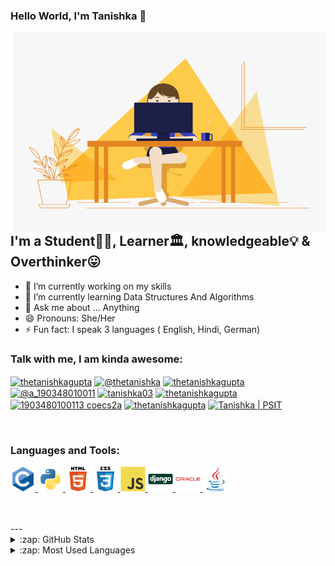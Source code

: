 ### Hello World, I'm Tanishka  👋

 <img align="right" alt="GIF" src="https://github.com/thetanishkagupta/thetanishkagupta/blob/main/github.gif?raw=true" width="500" height="320" />


## I'm a Student👩‍🎓, Learner🏛, knowledgeable💡 & Overthinker😛
- 🔭 I’m currently working on my skills
- 🌱 I’m currently learning Data Structures And Algorithms
- 💬 Ask me about ... Anything
- 😄 Pronouns: She/Her
- ⚡ Fun fact: I speak 3 languages ( English, Hindi, German)


### Talk with me, I am kinda awesome:
<p align="left">
<a href="https://linkedin.com/in/thetanishkagupta" target="blank"><img align="center" src="https://raw.githubusercontent.com/rahuldkjain/github-profile-readme-generator/master/src/images/icons/Social/linked-in-alt.svg" alt="thetanishkagupta" height="30" width="40" /></a>
<a href="https://twitter.com/@thetanishka" target="blank"><img align="center" src="https://raw.githubusercontent.com/rahuldkjain/github-profile-readme-generator/master/src/images/icons/Social/twitter.svg" alt="@thetanishka" height="30" width="40" /></a>
<a href="https://instagram.com/thetanishkagupta" target="blank"><img align="center" src="https://raw.githubusercontent.com/rahuldkjain/github-profile-readme-generator/master/src/images/icons/Social/instagram.svg" alt="thetanishkagupta" height="30" width="40" /></a>
<a href="https://www.hackerrank.com/A_1903480100113" target="blank"><img align="center" src="https://raw.githubusercontent.com/rahuldkjain/github-profile-readme-generator/master/src/images/icons/Social/hackerrank.svg" alt="@a_190348010011" height="30" width="40" /></a>
<a href="https://www.codechef.com/users/tanishka03" target="blank"><img align="center" src="https://cdn.jsdelivr.net/npm/simple-icons@3.1.0/icons/codechef.svg" alt="tanishka03" height="30" width="40" /></a>
<a href="https://www.leetcode.com/thetanishkagupta" target="blank"><img align="center" src="https://raw.githubusercontent.com/rahuldkjain/github-profile-readme-generator/master/src/images/icons/Social/leet-code.svg" alt="thetanishkagupta" height="30" width="40" /></a>
<a href="https://www.hackerearth.com/1903480100113 coecs2a" target="blank"><img align="center" src="https://raw.githubusercontent.com/rahuldkjain/github-profile-readme-generator/master/src/images/icons/Social/hackerearth.svg" alt="1903480100113 coecs2a" height="30" width="40" /></a>
<a href="https://auth.geeksforgeeks.org/user/thetanishkagupta" target="blank"><img align="center" src="https://raw.githubusercontent.com/rahuldkjain/github-profile-readme-generator/master/src/images/icons/Social/geeks-for-geeks.svg" alt="thetanishkagupta" height="30" width="40" /></a>
<a href="https://discord.gg/Tanishka | PSIT" target="blank"><img align="center" src="https://raw.githubusercontent.com/rahuldkjain/github-profile-readme-generator/master/src/images/icons/Social/discord.svg" alt="Tanishka | PSIT" height="30" width="40" /></a>
</p>

<br />

### Languages and Tools:

<p align="left"> <a href="https://www.cprogramming.com/" target="_blank"> <img src="https://raw.githubusercontent.com/devicons/devicon/master/icons/c/c-original.svg" alt="c" width="40" height="40"/> </a> <a href="https://www.python.org" target="_blank"> <img src="https://raw.githubusercontent.com/devicons/devicon/master/icons/python/python-original.svg" alt="python" width="40" height="40"/> </a> <a href="https://www.w3.org/html/" target="_blank"> <img src="https://raw.githubusercontent.com/devicons/devicon/master/icons/html5/html5-original-wordmark.svg" alt="html5" width="40" height="40"/> </a> <a href="https://www.w3schools.com/css/" target="_blank"> <img src="https://raw.githubusercontent.com/devicons/devicon/master/icons/css3/css3-original-wordmark.svg" alt="css3" width="40" height="40"/> </a> <a href="https://developer.mozilla.org/en-US/docs/Web/JavaScript" target="_blank"> <img src="https://raw.githubusercontent.com/devicons/devicon/master/icons/javascript/javascript-original.svg" alt="javascript" width="40" height="40"/> </a> <a href="https://www.djangoproject.com/" target="_blank"> <img src="https://raw.githubusercontent.com/devicons/devicon/master/icons/django/django-original.svg" alt="django" width="40" height="40"/> </a>  <a href="https://www.oracle.com/" target="_blank"> <img src="https://raw.githubusercontent.com/devicons/devicon/master/icons/oracle/oracle-original.svg" alt="oracle" width="40" height="40"/> </a>  <a href="https://www.java.com" target="_blank"> <img src="https://raw.githubusercontent.com/devicons/devicon/master/icons/java/java-original.svg" alt="java" width="40" height="40"/> </a>  </p>

<br />
<br />
---

<details>
  <summary>:zap: GitHub Stats</summary>

  <img align="left" alt="Tanishka's GitHub Stats" src="https://github-readme-stats.vercel.app/api?username=thetanishkagupta&show_icons=true&hide_border=true" />

</details>

  
<details>
  <summary>:zap: Most Used Languages</summary>

<img align="left" alt="Tanishka's GitHub Top Languages" src="https://github-readme-stats.vercel.app/api/top-langs/?username=thetanishkagupta" />

</details>


[linkedin]: https://www.linkedin.com/in/thetanishkagupta/
